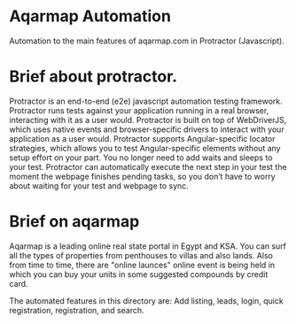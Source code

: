 # Aqarmap Automation
Automation to the main features of aqarmap.com in Protractor (Javascript).

# Brief about protractor.
Protractor is an end-to-end (e2e) javascript automation testing framework. Protractor runs tests against your application running in a real browser, interacting with it as a user would. Protractor is built on top of WebDriverJS, which uses native events and browser-specific drivers to interact with your application as a user would. Protractor supports Angular-specific locator strategies, which allows you to test Angular-specific elements without any setup effort on your part. You no longer need to add waits and sleeps to your test. Protractor can automatically execute the next step in your test the moment the webpage finishes pending tasks, so you don’t have to worry about waiting for your test and webpage to sync.

# Brief on aqarmap
Aqarmap is a leading online real state portal in Egypt and KSA. You can surf all the types of properties from penthouses to villas and also lands. Also from time to time, there are "online launces" online event is being held in which you can buy your units in some suggested compounds by credit card.

The automated features in this directory are: Add listing, leads, login, quick registration, registration, and search.
